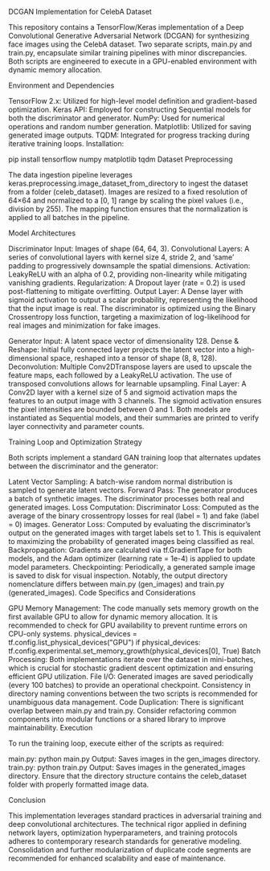 DCGAN Implementation for CelebA Dataset

This repository contains a TensorFlow/Keras implementation of a Deep Convolutional Generative Adversarial Network (DCGAN) for synthesizing face images using the CelebA dataset. Two separate scripts, main.py and train.py, encapsulate similar training pipelines with minor discrepancies. Both scripts are engineered to execute in a GPU-enabled environment with dynamic memory allocation.

Environment and Dependencies

TensorFlow 2.x: Utilized for high-level model definition and gradient-based optimization.
Keras API: Employed for constructing Sequential models for both the discriminator and generator.
NumPy: Used for numerical operations and random number generation.
Matplotlib: Utilized for saving generated image outputs.
TQDM: Integrated for progress tracking during iterative training loops.
Installation:

pip install tensorflow numpy matplotlib tqdm
Dataset Preprocessing

The data ingestion pipeline leverages keras.preprocessing.image_dataset_from_directory to ingest the dataset from a folder (celeb_dataset). Images are resized to a fixed resolution of 64×64 and normalized to a [0, 1] range by scaling the pixel values (i.e., division by 255). The mapping function ensures that the normalization is applied to all batches in the pipeline.

Model Architectures

Discriminator
Input: Images of shape (64, 64, 3).
Convolutional Layers: A series of convolutional layers with kernel size 4, stride 2, and ‘same’ padding to progressively downsample the spatial dimensions.
Activation: LeakyReLU with an alpha of 0.2, providing non-linearity while mitigating vanishing gradients.
Regularization: A Dropout layer (rate = 0.2) is used post-flattening to mitigate overfitting.
Output Layer: A Dense layer with sigmoid activation to output a scalar probability, representing the likelihood that the input image is real.
The discriminator is optimized using the Binary Crossentropy loss function, targeting a maximization of log-likelihood for real images and minimization for fake images.

Generator
Input: A latent space vector of dimensionality 128.
Dense & Reshape: Initial fully connected layer projects the latent vector into a high-dimensional space, reshaped into a tensor of shape (8, 8, 128).
Deconvolution: Multiple Conv2DTranspose layers are used to upscale the feature maps, each followed by a LeakyReLU activation. The use of transposed convolutions allows for learnable upsampling.
Final Layer: A Conv2D layer with a kernel size of 5 and sigmoid activation maps the features to an output image with 3 channels. The sigmoid activation ensures the pixel intensities are bounded between 0 and 1.
Both models are instantiated as Sequential models, and their summaries are printed to verify layer connectivity and parameter counts.

Training Loop and Optimization Strategy

Both scripts implement a standard GAN training loop that alternates updates between the discriminator and the generator:

Latent Vector Sampling: A batch-wise random normal distribution is sampled to generate latent vectors.
Forward Pass:
The generator produces a batch of synthetic images.
The discriminator processes both real and generated images.
Loss Computation:
Discriminator Loss: Computed as the average of the binary crossentropy losses for real (label = 1) and fake (label = 0) images.
Generator Loss: Computed by evaluating the discriminator’s output on the generated images with target labels set to 1. This is equivalent to maximizing the probability of generated images being classified as real.
Backpropagation: Gradients are calculated via tf.GradientTape for both models, and the Adam optimizer (learning rate = 1e-4) is applied to update model parameters.
Checkpointing: Periodically, a generated sample image is saved to disk for visual inspection. Notably, the output directory nomenclature differs between main.py (gen_images) and train.py (generated_images).
Code Specifics and Considerations

GPU Memory Management: The code manually sets memory growth on the first available GPU to allow for dynamic memory allocation. It is recommended to check for GPU availability to prevent runtime errors on CPU-only systems.
physical_devices = tf.config.list_physical_devices("GPU")
if physical_devices:
    tf.config.experimental.set_memory_growth(physical_devices[0], True)
Batch Processing: Both implementations iterate over the dataset in mini-batches, which is crucial for stochastic gradient descent optimization and ensuring efficient GPU utilization.
File I/O: Generated images are saved periodically (every 100 batches) to provide an operational checkpoint. Consistency in directory naming conventions between the two scripts is recommended for unambiguous data management.
Code Duplication: There is significant overlap between main.py and train.py. Consider refactoring common components into modular functions or a shared library to improve maintainability.
Execution

To run the training loop, execute either of the scripts as required:

main.py:
python main.py
Output: Saves images in the gen_images directory.
train.py:
python train.py
Output: Saves images in the generated_images directory.
Ensure that the directory structure contains the celeb_dataset folder with properly formatted image data.

Conclusion

This implementation leverages standard practices in adversarial training and deep convolutional architectures. The technical rigor applied in defining network layers, optimization hyperparameters, and training protocols adheres to contemporary research standards for generative modeling. Consolidation and further modularization of duplicate code segments are recommended for enhanced scalability and ease of maintenance.

